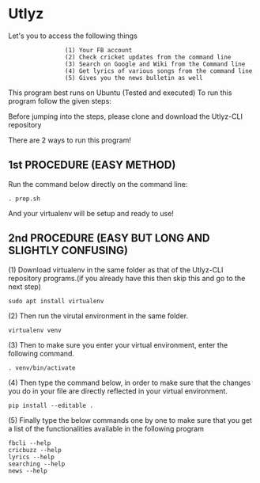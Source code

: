 # Utlyz
Let's you to access the following things
                    
                    (1) Your FB account
                    (2) Check cricket updates from the command line
                    (3) Search on Google and Wiki from the Command line
                    (4) Get lyrics of various songs from the command line
                    (5) Gives you the news bulletin as well

This program best runs on Ubuntu (Tested and executed)
To run this program follow the given steps:

Before jumping into the steps, please clone and download the Utlyz-CLI repository

There are 2 ways to run this program!
## 1st PROCEDURE (EASY METHOD)
Run the command below directly on the command line:

    . prep.sh
    
And your virtualenv will be setup and ready to use!

## 2nd PROCEDURE (EASY BUT LONG AND SLIGHTLY CONFUSING)

(1) Download virtualenv in the same folder as that of the Utlyz-CLI repository programs.(if you already have this then skip this and go to the next step)

    sudo apt install virtualenv
    
    
(2) Then run the virutal environment in the same folder.

    virtualenv venv
    
(3) Then to make sure you enter your virtual environment, enter the following command.

    . venv/bin/activate
    
(4) Then type the command below, in order to make sure that the changes you do in your file are directly reflected in your virtual environment.

    pip install --editable .
    
    
(5) Finally type the below commands one by one to make sure that you get a list of the functionalities available in the following program

    fbcli --help
    cricbuzz --help
    lyrics --help
    searching --help
    news --help
